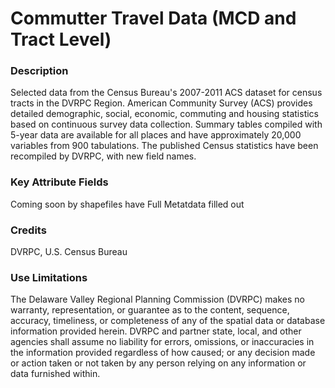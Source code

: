 # Commutter Travel Data (MCD and Tract Level)

### Description
Selected data from the Census Bureau's 2007-2011 ACS dataset for census tracts in the DVRPC Region. American Community Survey (ACS) provides detailed demographic, social, economic, commuting and housing statistics based on continuous survey data collection. Summary tables compiled with 5-year data are available for all places and have approximately 20,000 variables from 900 tabulations. The published Census statistics have been recompiled by DVRPC, with new field names.



### Key Attribute Fields
Coming soon by shapefiles have Full Metatdata filled out

### Credits
DVRPC, U.S. Census Bureau

### Use Limitations
The Delaware Valley Regional Planning Commission (DVRPC) makes no warranty, representation, or guarantee as to the content, sequence, accuracy, timeliness, or completeness of any of the spatial data or database information provided herein. DVRPC and partner state, local, and other agencies shall assume no liability for errors, omissions, or inaccuracies in the information provided regardless of how caused; or any decision made or action taken or not taken by any person relying on any information or data furnished within. 


